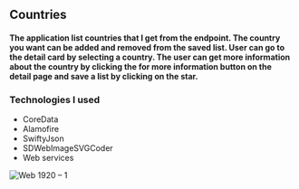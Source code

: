 ## Countries

#### The application list countries that I get from the endpoint. The country you want can be added and removed from the saved list. User can go to the detail card by selecting a country. The user can get more information about the country by clicking the for more information button on the detail page and save a list by clicking on the star.

### Technologies I used

- CoreData
- Alamofire
- SwiftyJson
- SDWebImageSVGCoder
- Web services



![Web 1920 – 1](https://user-images.githubusercontent.com/45628483/165949600-e07430cc-e44a-4723-ad1a-cbfaff2eda30.png)
